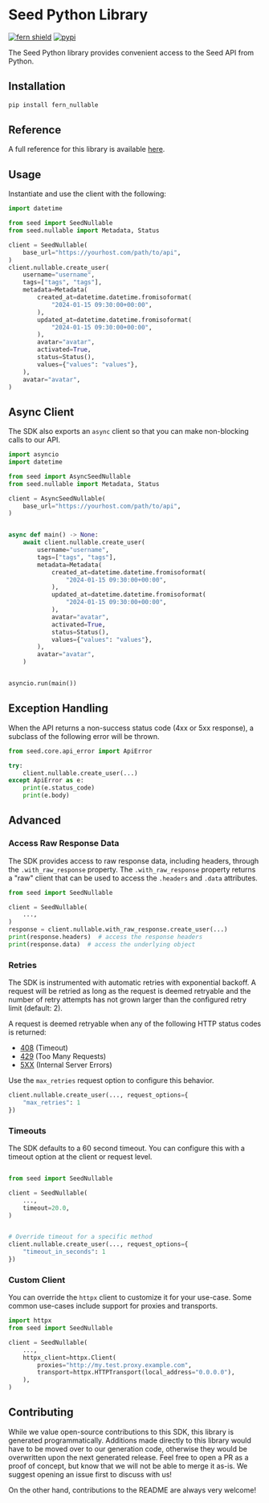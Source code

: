 # Seed Python Library

[![fern shield](https://img.shields.io/badge/%F0%9F%8C%BF-Built%20with%20Fern-brightgreen)](https://buildwithfern.com?utm_source=github&utm_medium=github&utm_campaign=readme&utm_source=Seed%2FPython)
[![pypi](https://img.shields.io/pypi/v/fern_nullable)](https://pypi.python.org/pypi/fern_nullable)

The Seed Python library provides convenient access to the Seed API from Python.

## Installation

```sh
pip install fern_nullable
```

## Reference

A full reference for this library is available [here](./reference.md).

## Usage

Instantiate and use the client with the following:

```python
import datetime

from seed import SeedNullable
from seed.nullable import Metadata, Status

client = SeedNullable(
    base_url="https://yourhost.com/path/to/api",
)
client.nullable.create_user(
    username="username",
    tags=["tags", "tags"],
    metadata=Metadata(
        created_at=datetime.datetime.fromisoformat(
            "2024-01-15 09:30:00+00:00",
        ),
        updated_at=datetime.datetime.fromisoformat(
            "2024-01-15 09:30:00+00:00",
        ),
        avatar="avatar",
        activated=True,
        status=Status(),
        values={"values": "values"},
    ),
    avatar="avatar",
)
```

## Async Client

The SDK also exports an `async` client so that you can make non-blocking calls to our API.

```python
import asyncio
import datetime

from seed import AsyncSeedNullable
from seed.nullable import Metadata, Status

client = AsyncSeedNullable(
    base_url="https://yourhost.com/path/to/api",
)


async def main() -> None:
    await client.nullable.create_user(
        username="username",
        tags=["tags", "tags"],
        metadata=Metadata(
            created_at=datetime.datetime.fromisoformat(
                "2024-01-15 09:30:00+00:00",
            ),
            updated_at=datetime.datetime.fromisoformat(
                "2024-01-15 09:30:00+00:00",
            ),
            avatar="avatar",
            activated=True,
            status=Status(),
            values={"values": "values"},
        ),
        avatar="avatar",
    )


asyncio.run(main())
```

## Exception Handling

When the API returns a non-success status code (4xx or 5xx response), a subclass of the following error
will be thrown.

```python
from seed.core.api_error import ApiError

try:
    client.nullable.create_user(...)
except ApiError as e:
    print(e.status_code)
    print(e.body)
```

## Advanced

### Access Raw Response Data

The SDK provides access to raw response data, including headers, through the `.with_raw_response` property.
The `.with_raw_response` property returns a "raw" client that can be used to access the `.headers` and `.data` attributes.

```python
from seed import SeedNullable

client = SeedNullable(
    ...,
)
response = client.nullable.with_raw_response.create_user(...)
print(response.headers)  # access the response headers
print(response.data)  # access the underlying object
```

### Retries

The SDK is instrumented with automatic retries with exponential backoff. A request will be retried as long
as the request is deemed retryable and the number of retry attempts has not grown larger than the configured
retry limit (default: 2).

A request is deemed retryable when any of the following HTTP status codes is returned:

- [408](https://developer.mozilla.org/en-US/docs/Web/HTTP/Status/408) (Timeout)
- [429](https://developer.mozilla.org/en-US/docs/Web/HTTP/Status/429) (Too Many Requests)
- [5XX](https://developer.mozilla.org/en-US/docs/Web/HTTP/Status/500) (Internal Server Errors)

Use the `max_retries` request option to configure this behavior.

```python
client.nullable.create_user(..., request_options={
    "max_retries": 1
})
```

### Timeouts

The SDK defaults to a 60 second timeout. You can configure this with a timeout option at the client or request level.

```python

from seed import SeedNullable

client = SeedNullable(
    ...,
    timeout=20.0,
)


# Override timeout for a specific method
client.nullable.create_user(..., request_options={
    "timeout_in_seconds": 1
})
```

### Custom Client

You can override the `httpx` client to customize it for your use-case. Some common use-cases include support for proxies
and transports.

```python
import httpx
from seed import SeedNullable

client = SeedNullable(
    ...,
    httpx_client=httpx.Client(
        proxies="http://my.test.proxy.example.com",
        transport=httpx.HTTPTransport(local_address="0.0.0.0"),
    ),
)
```

## Contributing

While we value open-source contributions to this SDK, this library is generated programmatically.
Additions made directly to this library would have to be moved over to our generation code,
otherwise they would be overwritten upon the next generated release. Feel free to open a PR as
a proof of concept, but know that we will not be able to merge it as-is. We suggest opening
an issue first to discuss with us!

On the other hand, contributions to the README are always very welcome!
